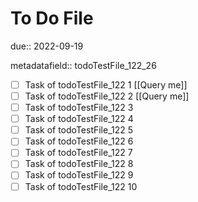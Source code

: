 # To Do File

due:: 2022-09-19

metadatafield:: todoTestFile_122_26

- [ ] Task of todoTestFile_122 1 [[Query me]]
- [ ] Task of todoTestFile_122 2 [[Query me]]
- [ ] Task of todoTestFile_122 3
- [ ] Task of todoTestFile_122 4
- [ ] Task of todoTestFile_122 5
- [ ] Task of todoTestFile_122 6
- [ ] Task of todoTestFile_122 7
- [ ] Task of todoTestFile_122 8
- [ ] Task of todoTestFile_122 9
- [ ] Task of todoTestFile_122 10